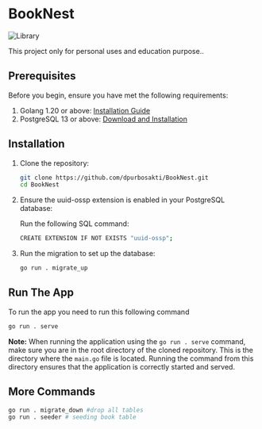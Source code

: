 # BookNest

![Library](https://i.imgur.com/hGaRvQ5.jpg)

This project only for personal uses and education purpose..

## Prerequisites

Before you begin, ensure you have met the following requirements:

1. Golang 1.20 or above: [Installation Guide](https://golang.org/doc/install)
2. PostgreSQL 13 or above: [Download and Installation](https://www.postgresql.org/download/)

## Installation

1. Clone the repository:

   ```sh
   git clone https://github.com/dpurbosakti/BookNest.git
   cd BookNest
   ```

2. Ensure the uuid-ossp extension is enabled in your PostgreSQL database:

   Run the following SQL command:
   ```sh
   CREATE EXTENSION IF NOT EXISTS "uuid-ossp";
   ```

3. Run the migration to set up the database:
   ```sh
   go run . migrate_up

   ```

## Run The App

To run the app you need to run this following command
```sh
go run . serve
```
**Note:** When running the application using the `go run . serve` command, make sure you are in the root directory of the cloned repository. This is the directory where the `main.go` file is located. Running the command from this directory ensures that the application is correctly started and served.


## More Commands
```sh
go run . migrate_down #drop all tables
go run . seeder # seeding book table
```